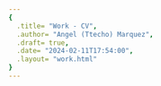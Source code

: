 ```yaml
---
{
  .title= "Work - CV",
  .author= "Angel (Ttecho) Marquez",
  .draft= true,
  .date= "2024-02-11T17:54:00",
  .layout= "work.html"
}
---
```

